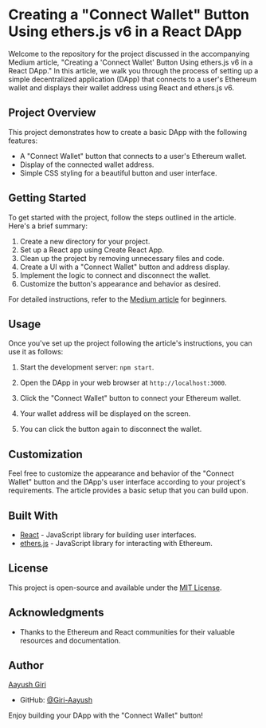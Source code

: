 # Creating a "Connect Wallet" Button Using ethers.js v6 in a React DApp

Welcome to the repository for the project discussed in the accompanying Medium article, "Creating a 'Connect Wallet' Button Using ethers.js v6 in a React DApp." In this article, we walk you through the process of setting up a simple decentralized application (DApp) that connects to a user's Ethereum wallet and displays their wallet address using React and ethers.js v6.

## Project Overview

This project demonstrates how to create a basic DApp with the following features:

- A "Connect Wallet" button that connects to a user's Ethereum wallet.
- Display of the connected wallet address.
- Simple CSS styling for a beautiful button and user interface.

## Getting Started

To get started with the project, follow the steps outlined in the article. Here's a brief summary:

1. Create a new directory for your project.
2. Set up a React app using Create React App.
3. Clean up the project by removing unnecessary files and code.
4. Create a UI with a "Connect Wallet" button and address display.
5. Implement the logic to connect and disconnect the wallet.
6. Customize the button's appearance and behavior as desired.

For detailed instructions, refer to the [Medium article](https://medium.com/@aayushgiri1234/creating-a-connect-wallet-button-using-ethers-js-v6-in-a-react-dapp-7269b5011e4f) for beginners.

## Usage

Once you've set up the project following the article's instructions, you can use it as follows:

1. Start the development server: `npm start`.

2. Open the DApp in your web browser at `http://localhost:3000`.

3. Click the "Connect Wallet" button to connect your Ethereum wallet.

4. Your wallet address will be displayed on the screen.

5. You can click the button again to disconnect the wallet.

## Customization

Feel free to customize the appearance and behavior of the "Connect Wallet" button and the DApp's user interface according to your project's requirements. The article provides a basic setup that you can build upon.

## Built With

- [React](https://reactjs.org/) - JavaScript library for building user interfaces.
- [ethers.js](https://docs.ethers.org/v6/getting-started/) - JavaScript library for interacting with Ethereum.

## License

This project is open-source and available under the [MIT License](LICENSE).

## Acknowledgments

- Thanks to the Ethereum and React communities for their valuable resources and documentation.

## Author

[Aayush Giri](https://aayush-giri.vercel.app/)

- GitHub: [@Giri-Aayush](https://github.com/Giri-Aayush)

Enjoy building your DApp with the "Connect Wallet" button!
